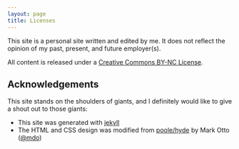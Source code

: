 ```yaml
---
layout: page
title: Licenses
---
```


This site is a personal site written and edited by me. It does not reflect the opinion of my past, present, and future employer(s). 

All content is released under a [Creative Commons BY-NC License](http://creativecommons.org/licenses/by-nc/4.0/).

## Acknowledgements

This site stands on the shoulders of giants, and I definitely would like to give a shout out to those giants:

- This site was generated with [jekyll](http://jekyllrb.com/) 
- The HTML and CSS design was modified from [poole/hyde](https://github.com/poole/hyde) by Mark Otto ([@mdo](http://twitter.com/mdo))
